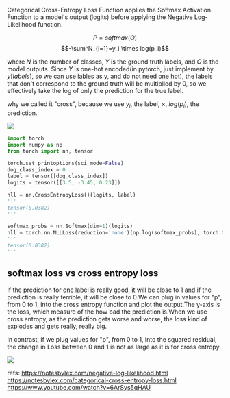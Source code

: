 Categorical Cross-Entropy Loss Function applies the Softmax Activation Function to a model's output (logits) before applying the Negative Log-Likelihood function.

$$ P = softmax(O)$$
$$-\sum^N_{i=1}=y_i \times log(p_i)$$

where $N$ is the number of classes, $Y$ is the ground truth labels, and $O$ is the model outputs. Since $Y$ is one-hot encoded(in pytorch, just implement by $y[labels]$, so we can use lables as y, and do not need one hot), the labels that don't correspond to the ground truth will be multiplied by 0, so we effectively take the log of only the prediction for the true label.

why we called it "cross", because we use $y_i$, the label, $\times$, $log(p_i)$, the prediction.



![](./alg_crossEntropy/1.png)

```python
import torch
import numpy as np
from torch import nn, tensor

torch.set_printoptions(sci_mode=False)
dog_class_index = 0
label = tensor([dog_class_index])
logits = tensor([[3.5, -3.45, 0.23]])

nll = nn.CrossEntropyLoss()(logits, label)
'''
tensor(0.0382)
'''

softmax_probs = nn.Softmax(dim=1)(logits)
nll = torch.nn.NLLLoss(reduction='none')(np.log(softmax_probs), torch.tensor([0]))
'''
tensor(0.0382)
'''
```


## softmax loss vs cross entropy loss
If the prediction for one label is really good, it will be close to 1 and if the prediction is really terrible, it will be close to 0.We can plug in values for "p", from 0 to 1, into the cross entropy function and plot the output.The y-axis is the loss, which measure of the how bad the prediction is.When we use cross entropy, as the prediction gets worse and worse, the loss kind of explodes and gets really, really big.

In contrast, if we plug values for "p", from 0 to 1, into the squared residual, the change in Loss between 0 and 1 is not as large as it is for cross entropy.

![](./alg_crossEntropy/2.png)


refs:
https://notesbylex.com/negative-log-likelihood.html
https://notesbylex.com/categorical-cross-entropy-loss.html
https://www.youtube.com/watch?v=6ArSys5qHAU